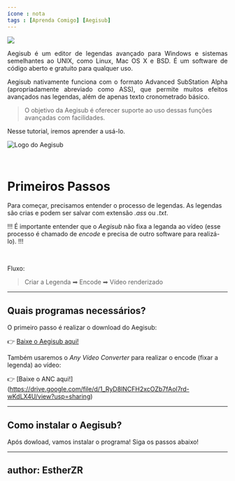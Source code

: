 ```yaml
---
ícone : nota
tags : [Aprenda Comigo] [Aegisub]
---
```


![](../img/barra.png)
<p style="text-align: justify;"> Aegisub é um editor de legendas avançado para Windows e sistemas semelhantes ao UNIX, como Linux, Mac OS X e BSD. É um software de código aberto e gratuito para qualquer uso.

<p style="text-align: justify;"> Aegisub nativamente funciona com o formato Advanced SubStation Alpha (apropriadamente abreviado como ASS), que permite muitos efeitos avançados nas legendas, além de apenas texto cronometrado básico. 

>O objetivo da Aegisub é oferecer suporte ao uso dessas funções avançadas com facilidades.

Nesse tutorial, iremos aprender a usá-lo.

![Logo do Aegisub](../img/Aegisub-logo.png "Aegisub")

<br>

# Primeiros Passos

Para começar, precisamos entender o processo de legendas.
As legendas são crias e podem ser salvar com extensão _.ass_ ou _.txt_.

!!!
É importante entender que o _Aegisub_ não fixa a leganda ao vídeo (esse processo é chamado de _encode_ e precisa de outro software para realizá-lo).
!!!

<br>

Fluxo:
> Criar a Legenda ➡ Encode ➡ Vídeo renderizado





---

##  Quais programas necessários?

O primeiro passo é realizar o download do Aegisub:

👉 [Baixe o Aegisub aqui!](https://drive.google.com/file/d/0B4PUVC4xalppRVBkdXIxd2FsYjg/view?usp=sharing&resourcekey=0-O_68n6xx3magle4ac5tMvw)

Também usaremos o _Any Vídeo Converter_ para realizar o encode (fixar a legenda) ao vídeo:

👉 [Baixe o ANC aqui!]
(https://drive.google.com/file/d/1_RyD8lNCFH2xcOZb7fAol7rd-wKdLX4U/view?usp=sharing)

---

## Como instalar o Aegisub?

Após dowload, vamos instalar o programa!
Siga os passos abaixo!



---
author: EstherZR
---